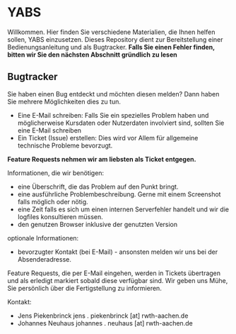 # YABS

Willkommen. Hier finden Sie verschiedene Materialien, die Ihnen helfen sollen, YABS einzusetzen. Dieses Repository dient zur Bereitstellung einer Bedienungsanleitung und als Bugtracker. **Falls Sie einen Fehler finden, bitten wir Sie den nächsten Abschnitt gründlich zu lesen**


## Bugtracker

Sie haben einen Bug entdeckt und möchten diesen melden? Dann haben Sie mehrere Möglichkeiten dies zu tun.
-  Eine E-Mail schreiben: Falls Sie ein spezielles Problem haben und möglicherweise Kursdaten oder Nutzerdaten involviert sind, sollten Sie eine E-Mail schreiben
-  Ein Ticket (Issue) erstellen: Dies wird vor Allem für allgemeine technische Probleme bevorzugt.

**Feature Requests nehmen wir am liebsten als Ticket entgegen.**

Informationen, die wir benötigen:
- eine Überschrift, die das Problem auf den Punkt bringt.
- eine ausführliche Problembeschreibung. Gerne mit einem Screenshot falls möglich oder nötig.
- eine Zeit falls es sich um einen internen Serverfehler handelt und wir die logfiles konsultieren müssen.
- den genutzen Browser inklusive der genutzten Version
 
optionale Informationen:
- bevorzugter Kontakt (bei E-Mail) - ansonsten melden wir uns bei der Absenderadresse.

Feature Requests, die per E-Mail eingehen, werden in Tickets übertragen und als erledigt markiert sobald diese verfügbar sind. Wir geben uns Mühe, Sie persönlich über die Fertigstellung zu informieren.

Kontakt:
- Jens Piekenbrinck jens . piekenbrinck [at] rwth-aachen.de
- Johannes Neuhaus johannes . neuhaus [at] rwth-aachen.de
